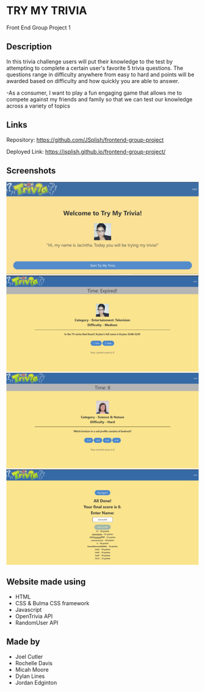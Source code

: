 # TRY MY TRIVIA
Front End Group Project 1

## Description
In this trivia challenge users will put their knowledge to the test by attempting to complete a certain user's favorite 5 trivia questions. The questions range in difficulty anywhere from easy to hard and points will be awarded based on difficulty and how quickly you are able to answer.

-As a consumer,
 I want to play a fun engaging game that allows me to compete against my friends and family so that we can test our knowledge across a variety of topics

## Links
Repository:
https://github.com/JSplish/frontend-group-project

Deployed Link:
https://jsplish.github.io/frontend-group-project/

## Screenshots
<img src="./assets/images/homepage.jpg">

<img src="./assets/images/question1.jpg">

<img src="./assets/images/question2.jpg">

<img src="./assets/images/highscore.jpg">

## Website made using
* HTML
* CSS & Bulma CSS framework
* Javascript
* OpenTrivia API
* RandomUser API

## Made by
* Joel Cutler
* Rochelle Davis
* Micah Moore
* Dylan Lines
* Jordan Edginton
